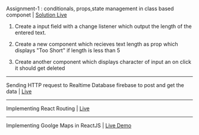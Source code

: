 Assignment-1 : conditionals, props,state management in class based componet |  [Solution Live](https://react-siddharth-a1.stackblitz.io/)


1. Create a input field with a change listener which output the length of the entered text.


2. Create a new component which recieves text length as prop which displays "Too Short" if length is less than 5 


3. Create another component which displays character of input an on click it should get deleted

------------------------------------------------------------------------------------
Sending HTTP request to Realtime Database firebase to post and get the data  | [Live](http://siddharth-react-firebase.surge.sh/)





---------------------------


Implementing React Routing  | [Live](https://react-41qwsf.stackblitz.io/home)

-------------------------------------------------------

Implementing Goolge Maps  in ReactJS | [Live Demo](http://siddharth-reactjs-mapdemo.surge.sh/)


